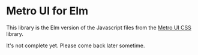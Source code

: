 # Metro UI for Elm

This library is the Elm version of the Javascript files from the [Metro UI CSS](https://github.com/olton/Metro-UI-CSS) 
library.

It's not complete yet. Please come back later sometime.